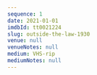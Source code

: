 ```yaml
---
sequence: 1
date: 2021-01-01
imdbId: tt0021224
slug: outside-the-law-1930
venue: null
venueNotes: null
medium: VHS-rip
mediumNotes: null
---
```


